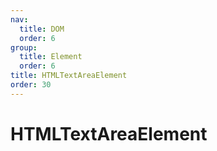 ```yaml
---
nav:
  title: DOM
  order: 6
group:
  title: Element
  order: 6
title: HTMLTextAreaElement
order: 30
---
```


# HTMLTextAreaElement
